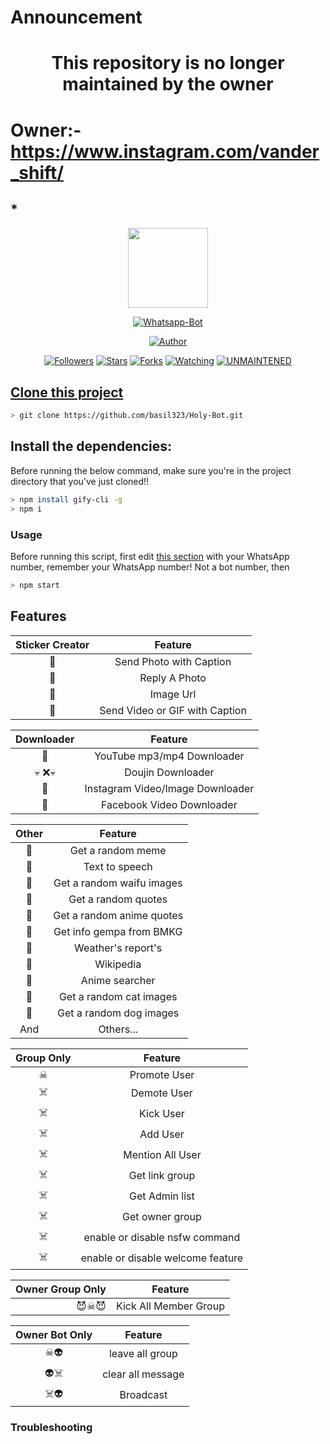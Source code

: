 # Announcement
<h1 align="center">This repository is no longer maintained by the owner</h1>

# Owner:-https://www.instagram.com/vander_shift/

## *
<p align="center">
<img src="https://raw.githubusercontent.com/basil323/whatsapp-bot/master/media/img/Kaguya.png" width="128" height="128"/>
</p>
<p align="center">
<a href="#"><img title="Whatsapp-Bot" src="https://img.shields.io/badge/Whatsapp Bot-green?colorA=%23ff0000&colorB=%23017e40&style=for-the-badge"></a>
</p>
<p align="center">
<a href="https://github.com/basil323"><img title="Author" src="https://img.shields.io/badge/Author-basil323-red.svg?style=for-the-badge&logo=github"></a>
</p>
<p align="center">
<a href="https://github.com/basil323/followers"><img title="Followers" src="https://img.shields.io/github/followers/basil323?color=blue&style=flat-square"></a>
<a href="https://github.com/basil323/Holy-Bot/stargazers/"><img title="Stars" src="https://img.shields.io/github/stars/basil323/Holy-Bot?color=red&style=flat-square"></a>
<a href="https://github.com/basil323/Holy-Bot/network/members"><img title="Forks" src="https://img.shields.io/github/forks/basil323/Holy-Bot?color=red&style=flat-square"></a>
<a href="https://github.com/basil323/Holy-Bot/watchers"><img title="Watching" src="https://img.shields.io/github/watchers/basil323/Holy-Bot?label=Watchers&color=blue&style=flat-square"></a>
<a href="#"><img title="UNMAINTENED" src="https://img.shields.io/badge/UNMAINTENED-YES-blue.svg"</a>
</p>

## Clone this project

```bash
> git clone https://github.com/basil323/Holy-Bot.git
```

## Install the dependencies:
Before running the below command, make sure you're in the project directory that
you've just cloned!!

```bash
> npm install gify-cli -g
> npm i
```

### Usage
Before running this script, first edit [this section](https://github.com/basil323/Holy-Bot/blob/master/msgHndlr.js#L67) with your WhatsApp number, remember your WhatsApp number!  Not a bot number, then
```bash
> npm start
```

## Features

| Sticker Creator |                Feature           |
| :-----------: | :--------------------------------: |
|       👾       | Send Photo with Caption          |
|       👾      | Reply A Photo                    |
|       👾       | Image Url                        |
|      👾       | Send Video or GIF with Caption   |


| Downloader |                     Feature                |
| :------------: | :---------------------------------------------: |
|       👾        |   YouTube mp3/mp4 Downloader                    |
|      💀 ❌💀       |   Doujin Downloader         |
|       👾        |   Instagram Video/Image Downloader                  |
|       👾        |   Facebook Video Downloader                  |


| Other  |                     Feature                     |
| :------------: | :---------------------------------------------: |
|       👾        |   Get a random meme             |
|       👾        |   Text to speech                |
|       👾        |   Get a random waifu images     |
|       👾        |   Get a random quotes           |
|       👾       |   Get a random anime quotes     |
|       👾       |   Get info gempa from BMKG      |
|       👾        |   Weather's report's     |
|       👾        |   Wikipedia                 |
|     👾       |   Anime searcher    |
|       👾        |   Get a random cat images       |
|       👾        |   Get a random dog images       |
|      And        |   Others...                     |


| Group Only  |                     Feature                     |
| :------------: | :---------------------------------------------: |
|       ☠        |   Promote User                  |
|       ☠️       |   Demote User                   |
|      ☠️        |   Kick User                     |
|       ☠️       |   Add User                      |
|       ☠️        |   Mention All User              |
|      ☠️         |   Get link group                |
|       ☠️       |   Get Admin list                |
|       ☠️        |   Get owner group               |
|       ☠️        |   enable or disable nsfw command|
|       ☠️        |   enable or disable welcome feature|


| Owner Group Only  |              Feature                |
| ------------: | :---------------------------------------------: |
|       😈☠😈        |   Kick All Member Group                 |

| Owner Bot Only  |              Feature                |
| :------------: | :---------------------------------------------: |
|      ☠👽        |   leave all group                   |
|       👽☠️        |   clear all message                 |
|      ☠️👽     |   Broadcast                      |


### Troubleshooting
